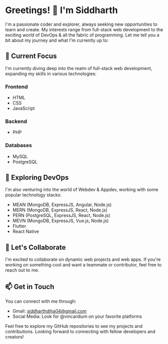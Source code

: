 # Greetings! 👋 I'm Siddharth
I'm a passionate coder and explorer, always seeking new opportunities to learn and create.
My interests range from full-stack web development to the exciting world of DevOps & all the fabric of programming.
Let me tell you a bit about my journey and what I'm currently up to:

## 🔭 Current Focus
I'm currently diving deep into the realm of full-stack web development, expanding my skills in various technologies:
### Frontend
- HTML
- CSS
- JavaScript
### Backend
- PHP
### Databases
- MySQL
- PostgreSQL

## 🚀 Exploring DevOps
I'm also venturing into the world of Webdev & Appdev, working with some popular technology stacks:
- MEAN (MongoDB, ExpressJS, Angular, Node.js)
- MERN (MongoDB, ExpressJS, React, Node.js)
- PERN (PostgreSQL, ExpressJS, React, Node.js)
- MEVN (MongoDB, ExpressJS, Vue.js, Node.js)
- Flutter
- React Native

## 💬 Let's Collaborate
I'm excited to collaborate on dynamic web projects and web apps. If you're working on something cool and want a teammate or contributor, feel free to reach out to me.

## 📫 Get in Touch
You can connect with me through:
- Gmail: siddharthdjha04@gmail.com
- Social Media: Look for @vincardium on your favorite platforms

Feel free to explore my GitHub repositories to see my projects and contributions. Looking forward to connecting with fellow developers and creators!

<!--
Siddharth's README.md is a ✨ special ✨ repository because its `README.md` appears on his GitHub profile.
You can click the Preview link to take a look at the rendered version.
-->
